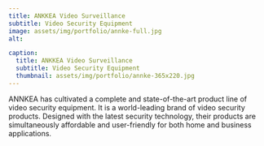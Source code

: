 ```yaml
---
title: ANKKEA Video Surveillance
subtitle: Video Security Equipment
image: assets/img/portfolio/annke-full.jpg
alt: 

caption:
  title: ANKKEA Video Surveillance
  subtitle: Video Security Equipment
  thumbnail: assets/img/portfolio/annke-365x220.jpg
---
```

ANNKEA has cultivated a complete and state-of-the-art product line of video security equipment. It is a world-leading brand of video security products. Designed with the latest security technology, their products are simultaneously affordable and user-friendly for both home and business applications.
